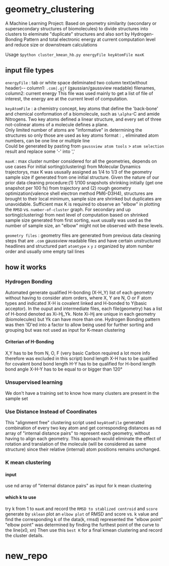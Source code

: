 # geometry_clustering
A Machine Learning Project: Based on geometry similarity (secondary or supersecondary structures of biomolecules) to divide structures into clusters to eleminate "duplicate" structures and also sort by Hydrogen-Bonding Pattern and total electronic energy at current computation level and reduce size or downstream calculations

Usage `$python cluster_kmean_hb.py energyFile keyAtomFile maxK`

## input file types
`energyFile` : tab or white space deliminated two column text(without header)-- column1: `.com|.gjf` (gaussian/gaussview readable) filenames, column2: current energy
  This file was used mainly to get a list of file of interest, the energy are at the current level of computation.  
  
`keyAtomFile` : a chemistry concept, key atoms that define the 'back-bone' and chemical conformation of a biomolecule, such as `\alpha`-C and amide Nitrogens. Two key atoms defined a linear structure, and every set of three not-colinear atoms of a molecule defines a plane.  
  Only limited number of atoms are "informative" in determining the structures so only those are used as key atoms
  format : `,` eliminated atom numbers, can be one line or multiple line  
  Could be generated by pasting from `gaussview atom tools` > `atom selection` result and replace some '-' into ','  

`maxK` : max cluster number considered for all the geometries, depends on use cases
  For initial sorting(clustering) from Molecular Dynamics trajectorys, max K was ususally assigned as 1/4 to 1/3 of the geometry sample size if generated from one initial structure. Given the nature of our prior data cleaning procedure:(1) 1/100 snapshots shrinking initially (get one snapshot per 100 fs) from trajectory and (2) rough geometry optimization(valence shell electron method PM6-D3H4), structures are brought to their local minimum, sample size are shrinked but duplicates are unavoidable. Sufficient max K is required to observe an "elbow" in plotting the `RMSD` vs. `number-of-cluster` graph. 
  For secondary and up sorting(clustering) from next level of computation based on shrinked sample size generated from first sorting, `maxK` usually was used as the number of sample size, an "elbow" might not be observed with these levels.
  
`geometry files` : geometry files are generated from previous data cleaning steps that are `.com` gaussview readable files and have certain unstructured headlines and structured part `atomtype` `x` `y` `z` organized by atom number order and usually ome empty tail lines

## how it works
### Hydrogen Bonding
Automated generate qualified H-bonding (X-H_Y) list of each geometry without having to consider atom orders, where X, Y are N, O or F atom types and indicated X-H is covalent linked and H-bonded to Y(basic acceptor). In the ouput and intermediate files, each file(geometry) has a list of H-bond denoted as Xi-Hj_Yk. Note Xi-Hj are unique in each geometry (biomolecules) but Yk can have more than one. 
Hydrogen Bonding pattern was then 'ID'ed into a factor to allow being used for further sorting and grouping but was not used as input for K-mean clustering
#### Criterian of H-Bonding
X,Y has to be from N, O, F (very basic Carbon required a lot more info therefore was excluded in this script)
bond length X-H has to be qualified for covalent bond
bond length H-Y has to be qualified for H-bond length
bond angle X-H-Y has to be equal to or bigger than 120&deg;

### Unsupervised learning
We don't have a training set to know how many clusters are present in the sample set

### Use Distance Instead of Coordinates
This "alignment free" clustering script used `keyAtomFile` generated combination of every two key atom and get corresponding distances as nd array of "internal distance pairs" to represent each geometry, without having to align each geometry.
This approach would eliminate the effect of rotation and translation of the molecule (will be considered as same structure) since their relative (internal) atom positions remains unchanged.

### K mean clustering
#### input
use nd array of "internal distance pairs" as input for k mean clustering 
#### which k to use
try k from 1 to `maxK` and record the `RMSD to stablized centroid` and `score` generate by `sklean`
plot an `elbow plot` of RMSD and score vs. k value and find the corresponding k of the data(k, rmsd) represented the "elbow point"
"elbow point" was determined by finding the furthest point of the curve to the line(x0, xn)
Then use this `best K` for a final kmean clustering and record the cluster details.

# new_repo
